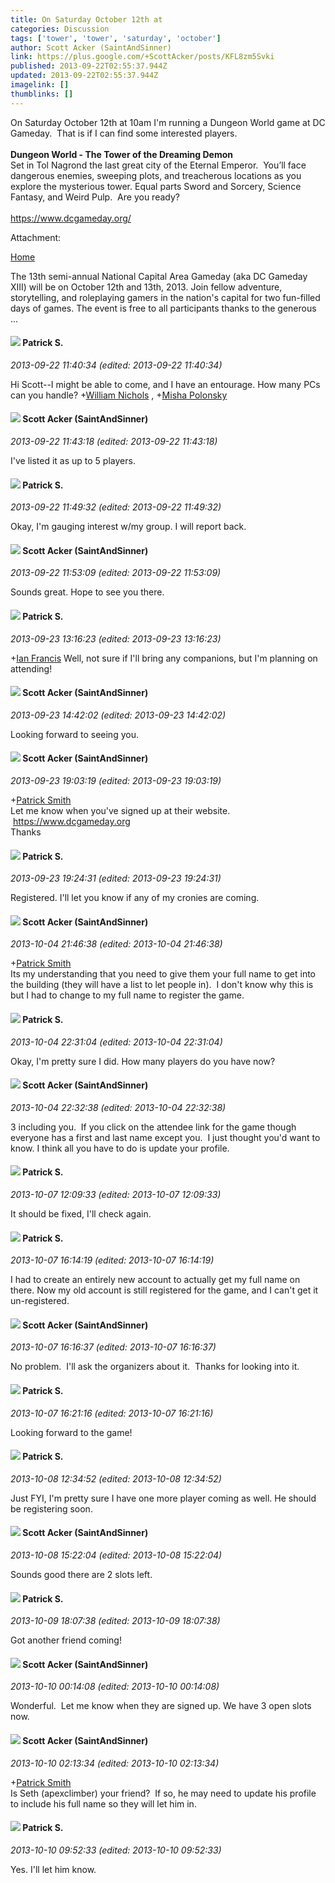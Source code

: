 ```yaml
---
title: On Saturday October 12th at
categories: Discussion
tags: ['tower', 'tower', 'saturday', 'october']
author: Scott Acker (SaintAndSinner)
link: https://plus.google.com/+ScottAcker/posts/KFL8zm5Svki
published: 2013-09-22T02:55:37.944Z
updated: 2013-09-22T02:55:37.944Z
imagelink: []
thumblinks: []
---
```


On Saturday October 12th at 10am I&#39;m running a Dungeon World game at DC Gameday.  That is if I can find some interested players.<br /><br /><b>Dungeon World - The Tower of the Dreaming Demon</b><br />Set in Tol Nagrond the last great city of the Eternal Emperor.  You’ll face dangerous enemies, sweeping plots, and treacherous locations as you explore the mysterious tower. Equal parts Sword and Sorcery, Science Fantasy, and Weird Pulp.  Are you ready?<br /><br /><a href="https://www.dcgameday.org/" class="ot-anchor">https://www.dcgameday.org/</a>


Attachment:

<a href='https://www.dcgameday.org/'>Home</a>


The 13th semi-annual National Capital Area Gameday (aka DC Gameday XIII) will be on October 12th and 13th, 2013. Join fellow adventure, storytelling, and roleplaying gamers in the nation's capital for two fun-filled days of games. The event is free to all participants thanks to the generous ...
<div id='comment z131y3iibrjrid2vh22pg5w5pmi1xrfcc'>
  <h4><img src='{{site.baseurl}}//images/avatars/105662257138352935180_photo.jpg'> Patrick S.</h4>
      <p><cite>2013-09-22 11:40:34 (edited: 2013-09-22 11:40:34)</cite></p>
        <p>Hi Scott--I might be able to come, and I have an entourage. How many PCs can you handle? <span class="proflinkWrapper"><span class="proflinkPrefix">+</span><a class="proflink" href="https://plus.google.com/116087077877793003074" oid="116087077877793003074">William Nichols</a></span> , <span class="proflinkWrapper"><span class="proflinkPrefix">+</span><a class="proflink" href="https://plus.google.com/116245899164381280330" oid="116245899164381280330">Misha Polonsky</a></span> </p>
</div>
        

<div id='comment z131y3iibrjrid2vh22pg5w5pmi1xrfcc'>
  <h4><img src='{{site.baseurl}}//images/avatars/107657261121740797726_photo.jpg'> Scott Acker (SaintAndSinner)</h4>
      <p><cite>2013-09-22 11:43:18 (edited: 2013-09-22 11:43:18)</cite></p>
        <p>I&#39;ve listed it as up to 5 players.</p>
</div>
        

<div id='comment z131y3iibrjrid2vh22pg5w5pmi1xrfcc'>
  <h4><img src='{{site.baseurl}}//images/avatars/105662257138352935180_photo.jpg'> Patrick S.</h4>
      <p><cite>2013-09-22 11:49:32 (edited: 2013-09-22 11:49:32)</cite></p>
        <p>Okay, I&#39;m gauging interest w/my group. I will report back.</p>
</div>
        

<div id='comment z131y3iibrjrid2vh22pg5w5pmi1xrfcc'>
  <h4><img src='{{site.baseurl}}//images/avatars/107657261121740797726_photo.jpg'> Scott Acker (SaintAndSinner)</h4>
      <p><cite>2013-09-22 11:53:09 (edited: 2013-09-22 11:53:09)</cite></p>
        <p>Sounds great. Hope to see you there.</p>
</div>
        

<div id='comment z131y3iibrjrid2vh22pg5w5pmi1xrfcc'>
  <h4><img src='{{site.baseurl}}//images/avatars/105662257138352935180_photo.jpg'> Patrick S.</h4>
      <p><cite>2013-09-23 13:16:23 (edited: 2013-09-23 13:16:23)</cite></p>
        <p><span class="proflinkWrapper"><span class="proflinkPrefix">+</span><a class="proflink" href="https://plus.google.com/107909797363778392469" oid="107909797363778392469">Ian Francis</a></span> Well, not sure if I&#39;ll bring any companions, but I&#39;m planning on attending!</p>
</div>
        

<div id='comment z131y3iibrjrid2vh22pg5w5pmi1xrfcc'>
  <h4><img src='{{site.baseurl}}//images/avatars/107657261121740797726_photo.jpg'> Scott Acker (SaintAndSinner)</h4>
      <p><cite>2013-09-23 14:42:02 (edited: 2013-09-23 14:42:02)</cite></p>
        <p>Looking forward to seeing you.</p>
</div>
        

<div id='comment z131y3iibrjrid2vh22pg5w5pmi1xrfcc'>
  <h4><img src='{{site.baseurl}}//images/avatars/107657261121740797726_photo.jpg'> Scott Acker (SaintAndSinner)</h4>
      <p><cite>2013-09-23 19:03:19 (edited: 2013-09-23 19:03:19)</cite></p>
        <p><span class="proflinkWrapper"><span class="proflinkPrefix">+</span><a class="proflink" href="https://plus.google.com/105662257138352935180" oid="105662257138352935180">Patrick Smith</a></span>  <br />Let me know when you&#39;ve signed up at their website.  <a href="https://www.dcgameday.org" class="ot-anchor">https://www.dcgameday.org</a><br />Thanks</p>
</div>
        

<div id='comment z131y3iibrjrid2vh22pg5w5pmi1xrfcc'>
  <h4><img src='{{site.baseurl}}//images/avatars/105662257138352935180_photo.jpg'> Patrick S.</h4>
      <p><cite>2013-09-23 19:24:31 (edited: 2013-09-23 19:24:31)</cite></p>
        <p>Registered. I&#39;ll let you know if any of my cronies are coming.</p>
</div>
        

<div id='comment z131y3iibrjrid2vh22pg5w5pmi1xrfcc'>
  <h4><img src='{{site.baseurl}}//images/avatars/107657261121740797726_photo.jpg'> Scott Acker (SaintAndSinner)</h4>
      <p><cite>2013-10-04 21:46:38 (edited: 2013-10-04 21:46:38)</cite></p>
        <p><span class="proflinkWrapper"><span class="proflinkPrefix">+</span><a class="proflink" href="https://plus.google.com/105662257138352935180" oid="105662257138352935180">Patrick Smith</a></span> <br />Its my understanding that you need to give them your full name to get into the building (they will have a list to let people in).  I don&#39;t know why this is but I had to change to my full name to register the game.  </p>
</div>
        

<div id='comment z131y3iibrjrid2vh22pg5w5pmi1xrfcc'>
  <h4><img src='{{site.baseurl}}//images/avatars/105662257138352935180_photo.jpg'> Patrick S.</h4>
      <p><cite>2013-10-04 22:31:04 (edited: 2013-10-04 22:31:04)</cite></p>
        <p>Okay, I&#39;m pretty sure I did. How many players do you have now?</p>
</div>
        

<div id='comment z131y3iibrjrid2vh22pg5w5pmi1xrfcc'>
  <h4><img src='{{site.baseurl}}//images/avatars/107657261121740797726_photo.jpg'> Scott Acker (SaintAndSinner)</h4>
      <p><cite>2013-10-04 22:32:38 (edited: 2013-10-04 22:32:38)</cite></p>
        <p>3 including you.  If you click on the attendee link for the game though everyone has a first and last name except you.  I just thought you&#39;d want to know. I think all you have to do is update your profile.</p>
</div>
        

<div id='comment z131y3iibrjrid2vh22pg5w5pmi1xrfcc'>
  <h4><img src='{{site.baseurl}}//images/avatars/105662257138352935180_photo.jpg'> Patrick S.</h4>
      <p><cite>2013-10-07 12:09:33 (edited: 2013-10-07 12:09:33)</cite></p>
        <p>It should be fixed, I&#39;ll check again.</p>
</div>
        

<div id='comment z131y3iibrjrid2vh22pg5w5pmi1xrfcc'>
  <h4><img src='{{site.baseurl}}//images/avatars/105662257138352935180_photo.jpg'> Patrick S.</h4>
      <p><cite>2013-10-07 16:14:19 (edited: 2013-10-07 16:14:19)</cite></p>
        <p>I had to create an entirely new account to actually get my full name on there. Now my old account is still registered for the game, and I can&#39;t get it un-registered.</p>
</div>
        

<div id='comment z131y3iibrjrid2vh22pg5w5pmi1xrfcc'>
  <h4><img src='{{site.baseurl}}//images/avatars/107657261121740797726_photo.jpg'> Scott Acker (SaintAndSinner)</h4>
      <p><cite>2013-10-07 16:16:37 (edited: 2013-10-07 16:16:37)</cite></p>
        <p>No problem.  I&#39;ll ask the organizers about it.  Thanks for looking into it.</p>
</div>
        

<div id='comment z131y3iibrjrid2vh22pg5w5pmi1xrfcc'>
  <h4><img src='{{site.baseurl}}//images/avatars/105662257138352935180_photo.jpg'> Patrick S.</h4>
      <p><cite>2013-10-07 16:21:16 (edited: 2013-10-07 16:21:16)</cite></p>
        <p>Looking forward to the game!</p>
</div>
        

<div id='comment z131y3iibrjrid2vh22pg5w5pmi1xrfcc'>
  <h4><img src='{{site.baseurl}}//images/avatars/105662257138352935180_photo.jpg'> Patrick S.</h4>
      <p><cite>2013-10-08 12:34:52 (edited: 2013-10-08 12:34:52)</cite></p>
        <p>Just FYI, I&#39;m pretty sure I have one more player coming as well. He should be registering soon.</p>
</div>
        

<div id='comment z131y3iibrjrid2vh22pg5w5pmi1xrfcc'>
  <h4><img src='{{site.baseurl}}//images/avatars/107657261121740797726_photo.jpg'> Scott Acker (SaintAndSinner)</h4>
      <p><cite>2013-10-08 15:22:04 (edited: 2013-10-08 15:22:04)</cite></p>
        <p>Sounds good there are 2 slots left.</p>
</div>
        

<div id='comment z131y3iibrjrid2vh22pg5w5pmi1xrfcc'>
  <h4><img src='{{site.baseurl}}//images/avatars/105662257138352935180_photo.jpg'> Patrick S.</h4>
      <p><cite>2013-10-09 18:07:38 (edited: 2013-10-09 18:07:38)</cite></p>
        <p>Got another friend coming!</p>
</div>
        

<div id='comment z131y3iibrjrid2vh22pg5w5pmi1xrfcc'>
  <h4><img src='{{site.baseurl}}//images/avatars/107657261121740797726_photo.jpg'> Scott Acker (SaintAndSinner)</h4>
      <p><cite>2013-10-10 00:14:08 (edited: 2013-10-10 00:14:08)</cite></p>
        <p>Wonderful.  Let me know when they are signed up. We have 3 open slots now.</p>
</div>
        

<div id='comment z131y3iibrjrid2vh22pg5w5pmi1xrfcc'>
  <h4><img src='{{site.baseurl}}//images/avatars/107657261121740797726_photo.jpg'> Scott Acker (SaintAndSinner)</h4>
      <p><cite>2013-10-10 02:13:34 (edited: 2013-10-10 02:13:34)</cite></p>
        <p><span class="proflinkWrapper"><span class="proflinkPrefix">+</span><a class="proflink" href="https://plus.google.com/105662257138352935180" oid="105662257138352935180">Patrick Smith</a></span> <br />Is Seth (apexclimber) your friend?  If so, he may need to update his profile to include his full name so they will let him in.</p>
</div>
        

<div id='comment z131y3iibrjrid2vh22pg5w5pmi1xrfcc'>
  <h4><img src='{{site.baseurl}}//images/avatars/105662257138352935180_photo.jpg'> Patrick S.</h4>
      <p><cite>2013-10-10 09:52:33 (edited: 2013-10-10 09:52:33)</cite></p>
        <p>Yes. I&#39;ll let him know.</p>
</div>
        